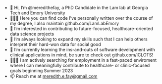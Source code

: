 - 👋 Hi, I’m @meredithefay, a PhD Candidate in the Lam lab at Georgia Tech and Emory University
- 👩🏻‍💻 Here you can find code I've personally written over the course of my degree, I also maintain github.com/LamLabEmory
- 👀 I’m interested in contributing to future-focused, healthcare-oriented data science projects
- 💞️ I’m always looking to expand my skills such that I can help others interpret their hard-won data for social good
- 🌱 I’m currently learning the ins-and-outs of software development with clinical applications in mind, be sure to check out github.com/iCLOTS!
- 👩🏻‍🎓 I am actively searching for employment in a fast-paced enviroment where I can meaningfully contribute to healthcare- or clinic-focused goals beginning Summer 2023
- 📫 Reach me at meredith.e.fay@gmail.com

<!---
meredithefay/meredithefay is a ✨ special ✨ repository because its `README.md` (this file) appears on your GitHub profile.
You can click the Preview link to take a look at your changes.
--->
